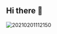 ## Hi there 👋

![20210201112150](https://github.com/user-attachments/assets/0c44d697-560c-4093-a216-48ae23a9f5f6)
